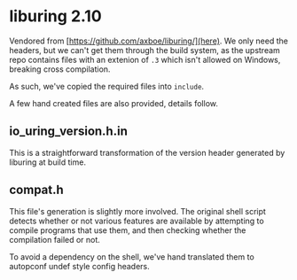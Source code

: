 # liburing 2.10

Vendored from [https://github.com/axboe/liburing/](here). We only need the headers, but we can't get them through the build system, as the upstream repo contains files with an extenion of `.3` which isn't allowed on Windows, breaking cross compilation.

As such, we've copied the required files into `include`.

A few hand created files are also provided, details follow.

## io_uring_version.h.in

This is a straightforward transformation of the version header generated by liburing at build time.

## compat.h

This file's generation is slightly more involved. The original shell script detects whether or not various features are available by attempting to compile programs that use them, and then checking whether the compilation failed or not.

To avoid a dependency on the shell, we've hand translated them to autopconf undef style config headers.
